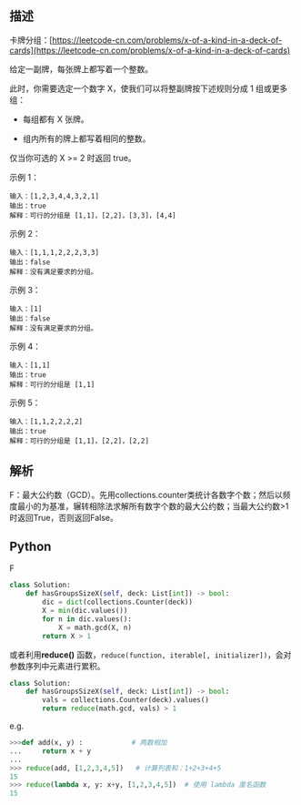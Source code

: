## 描述

卡牌分组：[https://leetcode-cn.com/problems/x-of-a-kind-in-a-deck-of-cards](https://leetcode-cn.com/problems/x-of-a-kind-in-a-deck-of-cards)

给定一副牌，每张牌上都写着一个整数。

此时，你需要选定一个数字 X，使我们可以将整副牌按下述规则分成 1 组或更多组：

- 每组都有 X 张牌。

- 组内所有的牌上都写着相同的整数。

仅当你可选的 X >= 2 时返回 true。

示例 1：

```
输入：[1,2,3,4,4,3,2,1]
输出：true
解释：可行的分组是 [1,1]，[2,2]，[3,3]，[4,4]
```

示例 2：

```
输入：[1,1,1,2,2,2,3,3]
输出：false
解释：没有满足要求的分组。
```

示例 3：

```
输入：[1]
输出：false
解释：没有满足要求的分组。
```

示例 4：

```
输入：[1,1]
输出：true
解释：可行的分组是 [1,1]
```

示例 5：

```
输入：[1,1,2,2,2,2]
输出：true
解释：可行的分组是 [1,1]，[2,2]，[2,2]
```

## 解析

F：最大公约数（GCD）。先用collections.counter类统计各数字个数；然后以频度最小的为基准，辗转相除法求解所有数字个数的最大公约数；当最大公约数>1时返回True，否则返回False。

## Python

F

```python
class Solution:
    def hasGroupsSizeX(self, deck: List[int]) -> bool:
        dic = dict(collections.Counter(deck))
        X = min(dic.values())
        for n in dic.values():
	        X = math.gcd(X, n)
        return X > 1
```

或者利用**reduce()** 函数，`reduce(function, iterable[, initializer])`，会对参数序列中元素进行累积。

```python
class Solution:
    def hasGroupsSizeX(self, deck: List[int]) -> bool:
        vals = collections.Counter(deck).values()
        return reduce(math.gcd, vals) > 1
```

e.g.

```python
>>>def add(x, y) :            # 两数相加
...     return x + y
... 
>>> reduce(add, [1,2,3,4,5])   # 计算列表和：1+2+3+4+5
15
>>> reduce(lambda x, y: x+y, [1,2,3,4,5])  # 使用 lambda 匿名函数
15
```